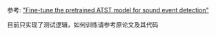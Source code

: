 参考: ["Fine-tune the pretrained ATST model for sound event detection" ](https://github.com/Audio-WestlakeU/ATST-SED)

目前只实现了测试逻辑，如何训练请参考原论文及其代码